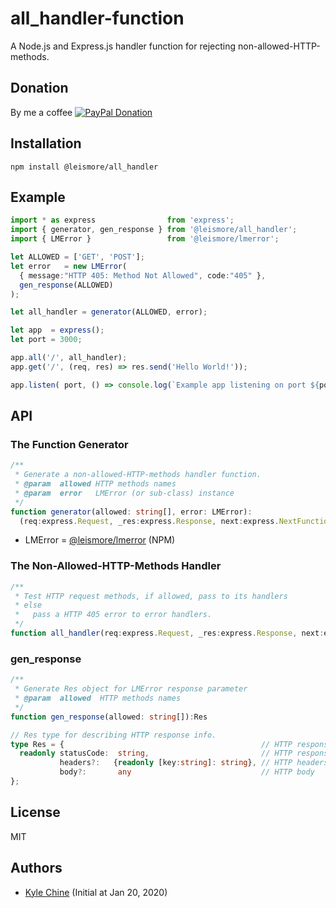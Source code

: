 # all_handler-function

A Node.js and Express.js handler function for rejecting non-allowed-HTTP-methods.

## Donation

By me a coffee [![PayPal Donation](https://www.paypalobjects.com/en_AU/i/btn/btn_donateCC_LG.gif)](https://www.paypal.com/cgi-bin/webscr?cmd=_donations&business=SPPJPYRY4D6WC&item_name=Give+people+an+option+to+support+my+open+source+software.&currency_code=AUD&source=url)

## Installation

`npm install @leismore/all_handler`

## Example

```typescript
import * as express                from 'express';
import { generator, gen_response } from '@leismore/all_handler';
import { LMError }                 from '@leismore/lmerror';

let ALLOWED = ['GET', 'POST'];
let error   = new LMError(
  { message:"HTTP 405: Method Not Allowed", code:"405" },
  gen_response(ALLOWED)
);

let all_handler = generator(ALLOWED, error);

let app  = express();
let port = 3000;

app.all('/', all_handler);
app.get('/', (req, res) => res.send('Hello World!'));

app.listen( port, () => console.log(`Example app listening on port ${port}!`) );
```

## API

### The Function Generator

```typescript
/**
 * Generate a non-allowed-HTTP-methods handler function.
 * @param  allowed HTTP methods names
 * @param  error   LMError (or sub-class) instance
 */
function generator(allowed: string[], error: LMError):
  (req:express.Request, _res:express.Response, next:express.NextFunction) => void
```

* LMError = [@leismore/lmerror](https://www.npmjs.com/package/@leismore/lmerror) (NPM)

### The Non-Allowed-HTTP-Methods Handler

```typescript
/**
 * Test HTTP request methods, if allowed, pass to its handlers
 * else
 *   pass a HTTP 405 error to error handlers.
 */
function all_handler(req:express.Request, _res:express.Response, next:express.NextFunction): void
```

### gen_response

```typescript
/**
 * Generate Res object for LMError response parameter
 * @param  allowed  HTTP methods names
 */
function gen_response(allowed: string[]):Res

// Res type for describing HTTP response info.
type Res = {                                            // HTTP response
  readonly statusCode:  string,                         // HTTP response status code
           headers?:   {readonly [key:string]: string}, // HTTP headers
           body?:       any                             // HTTP body
};
```

## License

MIT

## Authors

* [Kyle Chine](https://www.kylechine.name) (Initial at Jan 20, 2020)
